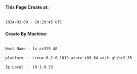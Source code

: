 
   
#### This Page Create at:

```bash

2024-02-09 - 10:28:45 UTC

```

#### Create By Machine:

```bash

Host Name : fv-az915-40

platform  : Linux-6.2.0-1019-azure-x86_64-with-glibc2.35

Ip Local  : 10.1.0.23

```

